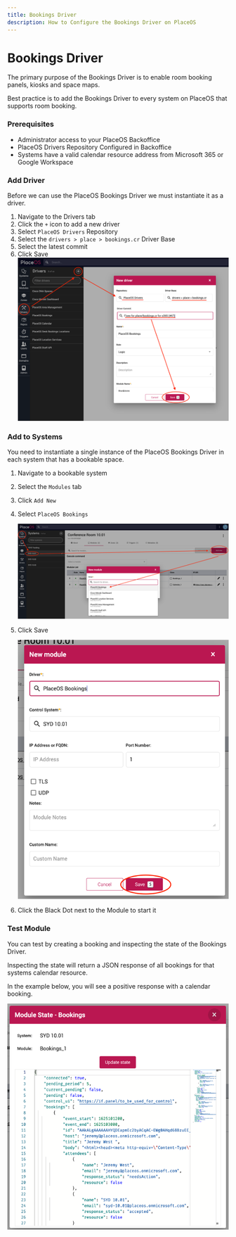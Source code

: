 ```yaml
---
title: Bookings Driver
description: How to Configure the Bookings Driver on PlaceOS
---
```


# Bookings Driver

The primary purpose of the Bookings Driver is to enable room booking panels, kiosks and space maps.

Best practice is to add the Bookings Driver to every system on PlaceOS that supports room booking.

### Prerequisites

* Administrator access to your PlaceOS Backoffice
* PlaceOS Drivers Repository Configured in Backoffice
* Systems have a valid calendar resource address from Microsoft 365 or Google Workspace

### Add Driver

Before we can use the PlaceOS Bookings Driver we must instantiate it as a driver.

1. Navigate to the Drivers tab
2. Click the `+` icon to add a new driver
3. Select `PlaceOS Drivers` Repository
4. Select the `drivers > place > bookings.cr` Driver Base
5. Select the latest commit
6. Click Save\
   ![Add Bookings Driver](assets/add-bookings-driver.png)

### Add to Systems

You need to instantiate a single instance of the PlaceOS Bookings Driver in each system that has a bookable space.

1. Navigate to a bookable system
2. Select the `Modules` tab
3. Click `Add New`
4.  Select `PlaceOS Bookings`

    &#x20;![Add Bookings Driver to System](assets/bookings-to-system.png)
5.  Click Save

    &#x20;![Save Bookings Driver](assets/save-bookings.png)
6. Click the Black Dot next to the Module to start it

### Test Module

You can test by creating a booking and inspecting the state of the Bookings Driver.

Inspecting the state will return a JSON response of all bookings for that systems calendar resource.

In the example below, you will see a positive response with a calendar booking.

![Bookings State](assets/bookings-view-state.png)
